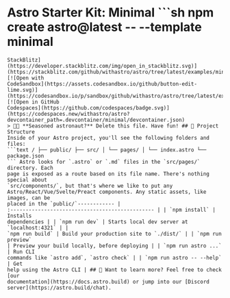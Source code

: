 # Astro Starter Kit: Minimal ```sh npm create astro@latest -- --template minimal

````[![Open in
StackBlitz](https://developer.stackblitz.com/img/open_in_stackblitz.svg)](https://stackblitz.com/github/withastro/astro/tree/latest/examples/minimal)
[![Open with
CodeSandbox](https://assets.codesandbox.io/github/button-edit-lime.svg)](https://codesandbox.io/p/sandbox/github/withastro/astro/tree/latest/examples/minimal)
[![Open in GitHub
Codespaces](https://github.com/codespaces/badge.svg)](https://codespaces.new/withastro/astro?devcontainer_path=.devcontainer/minimal/devcontainer.json)
> 🧑‍🚀 **Seasoned astronaut?** Delete this file. Have fun! ## 🚀 Project Structure
Inside of your Astro project, you'll see the following folders and files:
```text / ├── public/ ├── src/ │ └── pages/ │ └── index.astro └── package.json
``` Astro looks for `.astro` or `.md` files in the `src/pages/` directory. Each
page is exposed as a route based on its file name. There's nothing special about
`src/components/`, but that's where we like to put any
Astro/React/Vue/Svelte/Preact components. Any static assets, like images, can be
placed in the `public/`------------ |
:----------------------------------------------- | | `npm install` | Installs
dependencies | | `npm run dev` | Starts local dev server at `localhost:4321` | |
`npm run build` | Build your production site to `./dist/` | | `npm run preview`
| Preview your build locally, before deploying | | `npm run astro ...` | Run CLI
commands like `astro add`, `astro check` | | `npm run astro -- --help` | Get
help using the Astro CLI | ## 👀 Want to learn more? Feel free to check [our
documentation](https://docs.astro.build) or jump into our [Discord
server](https://astro.build/chat).
````
